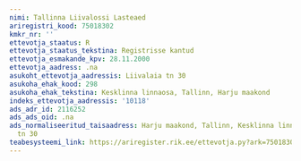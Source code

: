 ```yaml
---
nimi: Tallinna Liivalossi Lasteaed
ariregistri_kood: 75018302
kmkr_nr: ''
ettevotja_staatus: R
ettevotja_staatus_tekstina: Registrisse kantud
ettevotja_esmakande_kpv: 28.11.2000
ettevotja_aadress: .na
asukoht_ettevotja_aadressis: Liivalaia tn 30
asukoha_ehak_kood: 298
asukoha_ehak_tekstina: Kesklinna linnaosa, Tallinn, Harju maakond
indeks_ettevotja_aadressis: '10118'
ads_adr_id: 2116252
ads_ads_oid: .na
ads_normaliseeritud_taisaadress: Harju maakond, Tallinn, Kesklinna linnaosa, Liivalaia
  tn 30
teabesysteemi_link: https://ariregister.rik.ee/ettevotja.py?ark=75018302&ref=rekvisiidid
---
```


